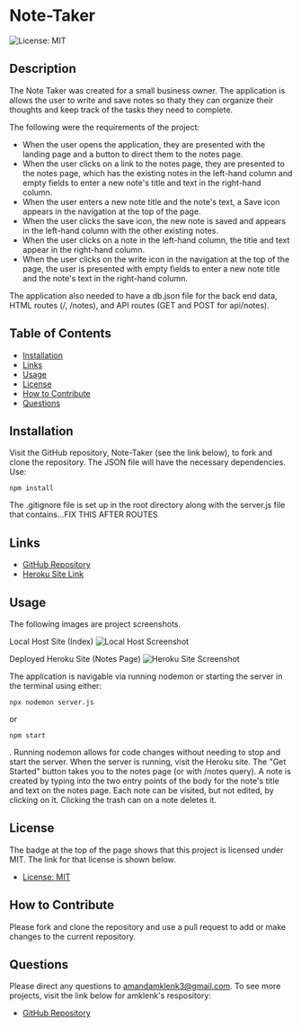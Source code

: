 # Note-Taker

![License: MIT](https://img.shields.io/badge/License-MIT-yellow.svg)

## Description

The Note Taker was created for a small business owner. The application is allows the user to write and save notes so thaty they can organize their thoughts and keep track of the tasks they need to complete. 

The following were the requirements of the project: 
- When the user opens the application, they are presented with the landing page and a button to direct them to the notes page.
- When the user clicks on a link to the notes page, they are presented to the notes page, which has the existing notes in the left-hand column and empty fields to enter a new note's title and text in the right-hand column.
- When the user enters a new note title and the note's text, a Save icon appears in the navigation at the top of the page.
- When the user clicks the save icon, the new note is saved and appears in the left-hand column with the other existing notes. 
- When the user clicks on a note in the left-hand column, the title and text appear in the right-hand column.
- When the user clicks on the write icon in the navigation at the top of the page, the user is presented with empty fields to enter a new note title and the note's text in the right-hand column.

The application also needed to have a db.json file for the back end data, HTML routes (/, /notes), and API routes (GET and POST for api/notes).

## Table of Contents
- [Installation](#installation)
- [Links](#links)
- [Usage](#usage)
- [License](#license)
- [How to Contribute](#how-to-contribute)
- [Questions](#questions)

## Installation
Visit the GitHub repository, Note-Taker (see the link below), to fork and clone the repository. The JSON file will have the necessary dependencies. Use:
````````````
npm install
````````````
The .gitignore file is set up in the root directory along with the server.js file that contains...FIX THIS AFTER ROUTES

## Links
- [GitHub Repository](https://github.com/amklenk/Note-Takerr)
- [Heroku Site Link](https://morning-escarpment-45926.herokuapp.com/)

## Usage
The following images are project screenshots.

Local Host Site (Index)
![Local Host Screenshot]()

Deployed Heroku Site (Notes Page)
![Heroku Site Screenshot]()


The application is navigable via running nodemon or starting the server in the terminal using either:
`````````````````````
npx nodemon server.js
`````````````````````
or 
`````````
npm start
``````````
. Running nodemon allows for code changes without needing to stop and start the server. When the server is running, visit the Heroku site. The "Get Started" button takes you to the notes page (or with /notes query). A note is created by typing into the two entry points of the body for the note's title and text on the notes page. Each note can be visited, but not edited, by clicking on it. Clicking the trash can on a note deletes it. 

## License
The badge at the top of the page shows that this project is licensed under MIT. The link for that license is shown below.
- [License: MIT](https://opensource.org/licenses/MIT)
## How to Contribute
Please fork and clone the repository and use a pull request to add or make changes to the current repository.

## Questions
Please direct any questions to amandamklenk3@gmail.com. To see more projects, visit the link below for amklenk's respository: 
- [GitHub Repository](https://github.com/amklenk)

